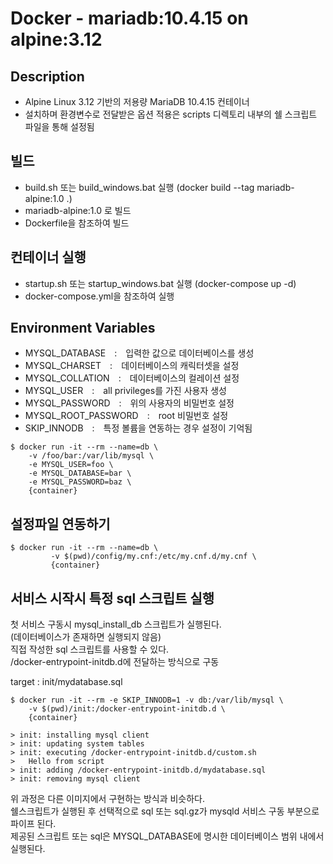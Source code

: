 # Docker - mariadb:10.4.15 on alpine:3.12
  
  
  
  
## Description
- Alpine Linux 3.12 기반의 저용량 MariaDB 10.4.15 컨테이너
- 설치하며 환경변수로 전달받은 옵션 적용은 scripts 디렉토리 내부의 쉘 스크립트 파일을 통해 설정됨
  
## 빌드
- build.sh 또는 build_windows.bat 실행 (docker build --tag mariadb-alpine:1.0 .)
- mariadb-alpine:1.0 로 빌드
- Dockerfile을 참조하여 빌드  
  
  
  
## 컨테이너 실행
- startup.sh 또는 startup_windows.bat 실행 (docker-compose up -d)
- docker-compose.yml을 참조하여 실행
  
  
  
## Environment Variables
- MYSQL_DATABASE　:　입력한 값으로 데이터베이스를 생성
- MYSQL_CHARSET　:　데이터베이스의 캐릭터셋을 설정
- MYSQL_COLLATION　:　데이터베이스의 컬레이션 설정
- MYSQL_USER　:　all privileges를 가진 사용자 생성
- MYSQL_PASSWORD　:　위의 사용자의 비밀번호 설정
- MYSQL_ROOT_PASSWORD　:　root 비밀번호 설정
- SKIP_INNODB　:　특정 볼륨을 연동하는 경우 설정이 기억됨
  
```console
$ docker run -it --rm --name=db \
	-v /foo/bar:/var/lib/mysql \
	-e MYSQL_USER=foo \
	-e MYSQL_DATABASE=bar \
	-e MYSQL_PASSWORD=baz \
	{container}
```
  
  
  
## 설정파일 연동하기
```console
$ docker run -it --rm --name=db \
         -v $(pwd)/config/my.cnf:/etc/my.cnf.d/my.cnf \
         {container}
```
  
  
  
## 서비스 시작시 특정 sql 스크립트 실행
첫 서비스 구동시 mysql_install_db 스크립트가 실행된다.  
(데이터베이스가 존재하면 실행되지 않음)  
직접 작성한 sql 스크립트를 사용할 수 있다.  
/docker-entrypoint-initdb.d에 전달하는 방식으로 구동  
  
target : init/mydatabase.sql  

```console
$ docker run -it --rm -e SKIP_INNODB=1 -v db:/var/lib/mysql \
	-v $(pwd)/init:/docker-entrypoint-initdb.d \
	{container}
  
> init: installing mysql client
> init: updating system tables
> init: executing /docker-entrypoint-initdb.d/custom.sh
> 	Hello from script
> init: adding /docker-entrypoint-initdb.d/mydatabase.sql
> init: removing mysql client
```
  
위 과정은 다른 이미지에서 구현하는 방식과 비슷하다.  
쉘스크립트가 실행된 후 선택적으로 sql 또는 sql.gz가 mysqld 서비스 구동 부분으로 파이프 된다.  
제공된 스크립트 또는 sql은 MYSQL_DATABASE에 명시한 데이터베이스 범위 내에서 실행된다.  
